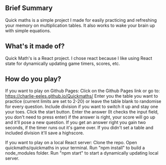 ## Brief Summary
Quick maths is a simple project I made for easily practicing and refreshing your memory on multiplication tables.
It also works to wake your brain up with simple equations.

## What's it made of?
Quick Math's is a React project.
I chose react because I like using React state for dynamically updating game timers, scores, etc.

## How do you play?
If you want to play on Github Pages:
    Click on the Github Pages link or go to: https://charlie-eeles.github.io/Quickmaths/
    Enter you the table you want to practice (current limits are set to 2-20) or leave the table blank to randomise for every question.
    Include division if you want to switch it up and stay one your toes.
    Click the start button.
    Enter the answer (It checks the input field, you don't need to press enter) if the answer is right, your score will go up and it'll pose a new question.
    If you get an answer right you gain two seconds, if the timer runs out it's game over.
    If you didn't set a table and included division it'll save a highscore.

If you want to play on a local React server:
    Clone the repo.
    Open quickmaths/quickmaths in your terminal.
    Run "npm install" to build a node_modules folder.
    Run "npm start" to start a dynamically updating local server. 
